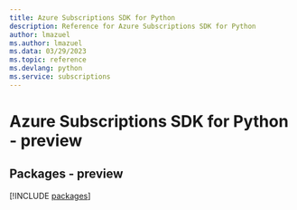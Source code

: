 ```yaml
---
title: Azure Subscriptions SDK for Python
description: Reference for Azure Subscriptions SDK for Python
author: lmazuel
ms.author: lmazuel
ms.data: 03/29/2023
ms.topic: reference
ms.devlang: python
ms.service: subscriptions
---
```

# Azure Subscriptions SDK for Python - preview
## Packages - preview
[!INCLUDE [packages](subscriptions-index.md)]